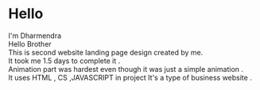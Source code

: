 # Hello
I'm Dharmendra
<br>
Hello Brother
<br>
This is second website landing page design created by me. 
<br>
It took me 1.5 days to complete it .
<br>
Animation part was hardest even though it was just a simple animation .
<br>
It uses HTML , CS ,JAVASCRIPT in project
It's a type of business website .
